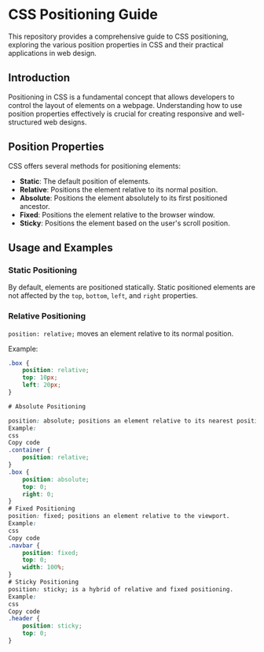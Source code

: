 # CSS Positioning Guide

This repository provides a comprehensive guide to CSS positioning, exploring the various position properties in CSS and their practical applications in web design.

## Introduction

Positioning in CSS is a fundamental concept that allows developers to control the layout of elements on a webpage. Understanding how to use position properties effectively is crucial for creating responsive and well-structured web designs.

## Position Properties

CSS offers several methods for positioning elements:

- **Static**: The default position of elements.
- **Relative**: Positions the element relative to its normal position.
- **Absolute**: Positions the element absolutely to its first positioned ancestor.
- **Fixed**: Positions the element relative to the browser window.
- **Sticky**: Positions the element based on the user's scroll position.

## Usage and Examples

### Static Positioning

By default, elements are positioned statically. Static positioned elements are not affected by the `top`, `bottom`, `left`, and `right` properties.

### Relative Positioning

`position: relative;` moves an element relative to its normal position.

Example:
```css
.box {
    position: relative;
    top: 10px;
    left: 20px;
}

# Absolute Positioning

position: absolute; positions an element relative to its nearest positioned ancestor.
Example:
css
Copy code
.container {
    position: relative;
}
.box {
    position: absolute;
    top: 0;
    right: 0;
}
# Fixed Positioning
position: fixed; positions an element relative to the viewport.
Example:
css
Copy code
.navbar {
    position: fixed;
    top: 0;
    width: 100%;
}
# Sticky Positioning
position: sticky; is a hybrid of relative and fixed positioning.
Example:
css
Copy code
.header {
    position: sticky;
    top: 0;
}